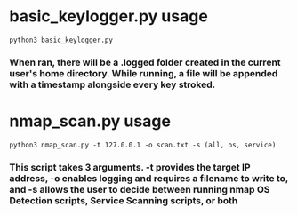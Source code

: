 # basic_keylogger.py usage
```
python3 basic_keylogger.py
```
### When ran, there will be a .logged folder created in the current user's home directory. While running, a file will be appended with a timestamp alongside every key stroked.


# nmap_scan.py usage
```
python3 nmap_scan.py -t 127.0.0.1 -o scan.txt -s (all, os, service)
```
### This script takes 3 arguments. -t provides the target IP address, -o enables logging and requires a filename to write to, and -s allows the user to decide between running nmap OS Detection scripts, Service Scanning scripts, or both 

